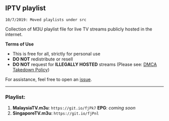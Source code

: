 ## IPTV playlist
`10/7/2019: Moved playlists under src`

Collection of M3U playlist file for live TV streams publicly hosted in the internet.

**Terms of Use**
- This is free for all, strictly for personal use
- **DO NOT** redistribute or resell
- **DO NOT** request for **ILLEGALLY HOSTED** streams (Please see: [DMCA Takedown Policy](https://help.github.com/en/articles/dmca-takedown-policy))

For assistance, feel free to open an [issue](https://github.com/akmalharith/IPTV/issues).
___
### Playlist:
1. **MalaysiaTV.m3u**: `https://git.io/fjPk7` 
**EPG**: *coming soon*
2. **SingaporeTV.m3u**: `https://git.io/fjPnl`
